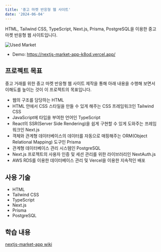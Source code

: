 ```yaml
---
title: '중고 마켓 반응형 웹 사이트'
date: '2024-06-04'
---
```


HTML, Tailwind CSS, TypeScript, Next.js, Prisma, PostgreSQL을 이용한 중고 마켓 반응형 웹 사이트입니다.

![Used Market](https://github.com/sehyeongcho/nextjs-market-app/assets/124948262/2a23b6b6-ac4b-4ad0-8fb8-647d743d43e2)

- Demo: <a href="https://nextjs-market-app-k8od.vercel.app/" target="_blank">https://nextjs-market-app-k8od.vercel.app/</a>

## 프로젝트 목표
중고 거래를 위한 중고 마켓 반응형 웹 사이트 제작을 통해 아래 내용을 수행해 보면서 이해도를 높이는 것이 이 프로젝트의 목표입니다.
- 웹의 구조를 담당하는 HTML
- HTML 안에서 CSS 스타일을 만들 수 있게 해주는 CSS 프레임워크인 Tailwind CSS
- JavaScript에 타입을 부여한 언어인 TypeScript
- React의 SSR(Server Side Rendering)을 쉽게 구현할 수 있게 도와주는 프레임워크인 Next.js
- 객체와 관계형 데이터베이스의 데이터를 자동으로 매핑해주는 ORM(Object Relational Mapping) 도구인 Prisma
- 관계형 데이터베이스 관리 시스템인 PostgreSQL
- Next.js 프로젝트의 사용자 인증 및 세션 관리를 위한 라이브러리인 NextAuth.js
- AWS RDS를 이용한 데이터베이스 관리 및 Vercel을 이용한 지속적인 배포

## 사용 기술
- HTML
- Tailwind CSS
- TypeScript
- Next.js
- Prisma
- PostgreSQL

## 학습 내용
[nextjs-market-app wiki](https://github.com/sehyeongcho/nextjs-market-app/wiki)
